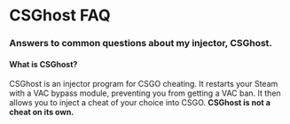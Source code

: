# CSGhost FAQ
### Answers to common questions about my injector, CSGhost.

#### What is CSGhost?
CSGhost is an injector program for CSGO cheating. It restarts your Steam with a VAC bypass module, preventing you from getting a VAC ban. It then allows you to inject a cheat of your choice into CSGO. **CSGhost is not a cheat on its own.**
